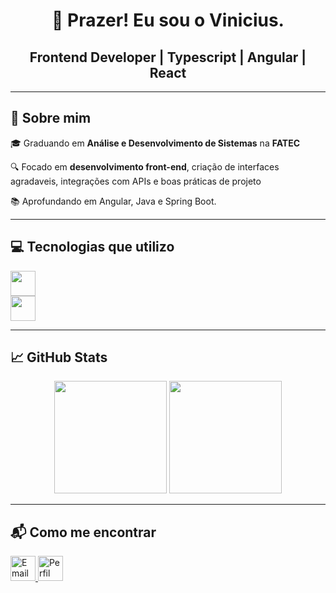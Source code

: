<h1 align="center">👋 Prazer! Eu sou o Vinicius.</h1>

<h2 align="center"> Frontend Developer | Typescript | Angular | React </h2>

---

## 🚀 Sobre mim

🎓 Graduando em **Análise e Desenvolvimento de Sistemas** na **FATEC**  

🔍 Focado em **desenvolvimento front-end**, criação de interfaces agradaveis, integrações com APIs e boas práticas de projeto

📚 Aprofundando em Angular, Java e Spring Boot.

---

## 💻 Tecnologias que utilizo

<div>
<img height="40"  src="https://skillicons.dev/icons?i=angular,react,ts,js,sass,tailwind,html,css"/> 
</div>
<div>
<img height="40"  src="https://skillicons.dev/icons?i=java,nodejs,express,mongodb,mysql"/> 
</div>

---

## 📈 GitHub Stats

<div align="center">
<img height= "180em" src="https://github-readme-stats.vercel.app/api?username=v-L1ma&show_icons=true&theme=dark">
<img height="180em" src="https://github-readme-stats.vercel.app/api/top-langs/?username=v-L1ma&layout=compact&theme=dark">
</div>

---

## 📬 Como me encontrar

<p align="left">
  <a href="mailto:viniciuslima957@hotmail.com">
     <img height="40"  src="https://skillicons.dev/icons?i=gmail" alt="Email para contato"/>
  </a>
         
  <a href="https://www.linkedin.com/in/vinilimadev" >
     <img height="40"  src="https://skillicons.dev/icons?i=linkedin" alt="Perfil no linkedin"/>
  </a>
</p>
